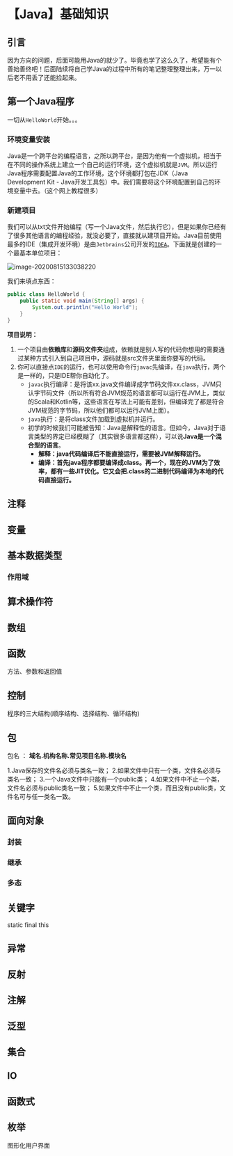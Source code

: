 # 【Java】基础知识

## 引言

因为方向的问题，后面可能用Java的就少了。毕竟也学了这么久了，希望能有个善始善终吧！后面陆续将自己学Java的过程中所有的笔记整理整理出来，万一以后老不用丢了还能捡起来。

## 第一个Java程序

一切从`HelloWorld`开始。。。

### 环境变量安装

Java是一个跨平台的编程语言，之所以跨平台，是因为他有一个虚拟机，相当于在不同的操作系统上建立一个自己的运行环境，这个虚拟机就是`JVM`。所以运行Java程序需要配置Java的工作环境，这个环境都打包在JDK（Java Development Kit - Java开发工具包）中。我们需要将这个环境配置到自己的环境变量中去。（这个网上教程很多）

### 新建项目

我们可以从txt文件开始编程（写一个Java文件，然后执行它），但是如果你已经有了很多其他语言的编程经验，就没必要了，直接就从建项目开始。Java目前使用最多的IDE（集成开发环境）是由`Jetbrains`公司开发的[`IDEA`](https://www.jetbrains.com/idea/)。下面就是创建的一个最基本单位项目：

![image-20200815133038220](D:\workspace\blog-docs\docs\Java-基础\image-20200815133038220.png)

我们来填点东西：

```java
public class HelloWorld {
    public static void main(String[] args) {
        System.out.println("Hello World");
    }
}
```

**项目说明：**

1. 一个项目由**依赖库**和**源码文件夹**组成，依赖就是别人写的代码你想用的需要通过某种方式引入到自己项目中，源码就是src文件夹里面你要写的代码。
2. 你可以直接点`IDE`的运行，也可以使用命令行`javac`先编译，在`java`执行，两个是一样的，只是IDE帮你自动化了。
   - `javac`执行编译：是将该xx.java文件编译成字节码文件xx.class，JVM只认字节码文件（所以所有符合JVM规范的语言都可以运行在JVM上，类似的Scala和Kotlin等，这些语言在写法上可能有差别，但编译完了都是符合JVM规范的字节码，所以他们都可以运行JVM上面）。
   - `java`执行：是将class文件加载到虚拟机并运行。
   - 初学的时候我们可能被告知：Java是解释性的语言。但如今，Java对于语言类型的界定已经模糊了（其实很多语言都这样），可以说**Java是一个混合型的语言**。
     - **解释：java代码编译后不能直接运行，需要被JVM解释运行。**
     - **编译：首先java程序都要编译成class。再一个，现在的JVM为了效率，都有一些JIT优化。它又会把.class的二进制代码编译为本地的代码直接运行。**





## 注释



## 变量

## 基本数据类型



### 作用域

##  算术操作符

## 数组

## 函数

 方法、参数和返回值

## 控制

程序的三大结构(顺序结构、选择结构、循环结构)



## 包

包名 ： **域名.机构名称.常见项目名称.模块名**



1.Java保存的文件名必须与类名一致；
2.如果文件中只有一个类，文件名必须与类名一致；
3.一个Java文件中只能有一个public类；
4.如果文件中不止一个类，文件名必须与public类名一致；
5.如果文件中不止一个类，而且没有public类，文件名可与任一类名一致。



## 面向对象

### 封装

### 继承

### 多态



## 关键字

static final  this

## 异常

## 反射

## 注解

## 泛型

## 集合

## IO

## 函数式

## 枚举

图形化用户界面